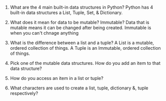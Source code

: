 1. What are the 4 main built-in data structures in Python?
Python has 4 built-in data structures a List, Tuple, Set, & Dictionary.

2. What does it mean for data to be mutable? Immutable?
Data that is mutable means it can be changed after being created. Immutable is when you can't chnage anything 

3. What is the difference between a list and a tuple?
A List is a mutable, ordered collection of things. A Tuple is an Immutable, ordered collection of things.

4. Pick one of the mutable data structures. How do you add an item to that data structure? 

5. How do you access an item in a list or tuple?

6. What characters are used to create a list, tuple, dictionary &, tuple respectively?